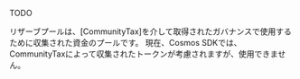 TODO

リザーブプールは、[CommunityTax]を介して取得されたガバナンスで使用するために収集された資金のプールです。
現在、Cosmos SDKでは、CommunityTaxによって収集されたトークンが考慮されますが、使用できません。